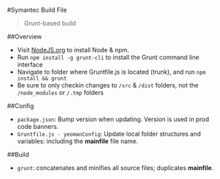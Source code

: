 #Symantec Build File
> Grunt-based build

##Overview
* Visit [NodeJS.org](https://nodejs.org/download/) to install Node & npm.
* Run `npm install -g grunt-cli` to install the Grunt command line interface
* Navigate to folder where Gruntfile.js is located (trunk), and run `npm install && grunt`
* Be sure to only checkin changes to `/src` & `/dist` folders, not the `/node_modules` or `/.tmp` folders

##Config
* `package.json`: Bump version when updating. Version is used in prod code banners.
* `Gruntfile.js - yeomanConfig`: Update local folder structures and variables: including the **mainfile** file name. 

##Build
* `grunt`: concatenates and minifies all source files; duplicates **mainfile**.